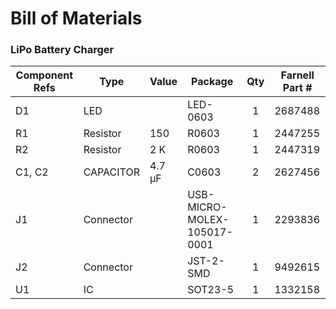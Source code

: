 # Bill of Materials
### LiPo Battery Charger

Component Refs | Type            | Value      | Package                     | Qty | Farnell Part #
-------------- | --------------- | ---------- | ----------                  | :-: | -------------
D1             |   LED           |            |                    LED-0603 |    1| 2687488
R1             |   Resistor      |    150     |                       R0603 |    1| 2447255
R2             |   Resistor      |    2 K     |                       R0603 |    1| 2447319
C1, C2         |   CAPACITOR     |   4.7 µF   |                       C0603 |    2| 2627456
J1             |   Connector     |            | USB-MICRO-MOLEX-105017-0001 |    1| 2293836
J2             |   Connector     |            |                   JST-2-SMD |    1| 9492615
U1             |   IC            |            |                     SOT23-5 |    1| 1332158
